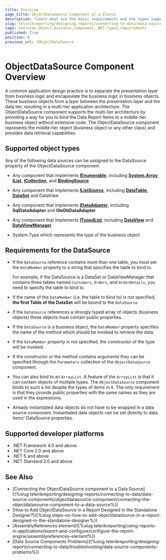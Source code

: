 ```yaml
---
title: Overview
page_title: ObjectDataSource Component at a Glance
description: "Learn what are the basic requirements and the types supported by the ObjectDataSource Component in Telerik Reporting."
slug: telerikreporting/designing-reports/connecting-to-data/data-source-components/objectdatasource-component/overview
tags: overview,object,business,component,.NET,types,requirements
published: True
position: 0
previous_url: /ObjectDataSource
---
```


# ObjectDataSource Component Overview

A common application design practice is to separate the presentation layer from business logic and encapsulate the business logic in business objects. These business objects form a layer between the presentation layer and the data tier, resulting in a multi-tier application architecture. The ObjectDataSource component supports the multi-tier architecture by providing a way for you to bind the Data Report Items to a middle-tier business object without extensive code. The ObjectDataSource component represents the middle-tier object (business object or any other class) and provides data retrieval capabilities.

## Supported object types

Any of the following data sources can be assigned to the DataSource property of the ObjectDataSource component:

* Any component that implements __[IEnumerable](https://learn.microsoft.com/en-us/dotnet/api/system.collections.ienumerable?redirectedfrom=MSDN&view=net-7.0)__, including __[System.Array](https://learn.microsoft.com/en-us/dotnet/api/system.array?redirectedfrom=MSDN&view=net-7.0)__, __[IList](https://learn.microsoft.com/en-us/dotnet/api/system.collections.ilist?redirectedfrom=MSDN&view=net-7.0)__, __[ICollection](https://learn.microsoft.com/en-us/dotnet/api/system.collections.icollection?redirectedfrom=MSDN&view=net-7.0)__, and __[BindingSource](https://learn.microsoft.com/en-us/dotnet/api/system.windows.forms.bindingsource?redirectedfrom=MSDN&view=windowsdesktop-7.0)__

* Any component that implements __[IListSource](https://learn.microsoft.com/en-us/dotnet/api/system.componentmodel.ilistsource?redirectedfrom=MSDN&view=net-7.0)__, including __[DataTable](https://learn.microsoft.com/en-us/dotnet/api/system.data.datatable?redirectedfrom=MSDN&view=net-7.0)__, __[DataSet](https://learn.microsoft.com/en-us/dotnet/api/system.data.dataset?redirectedfrom=MSDN&view=net-7.0)__ and DataView 

* Any component that implements __[IDataAdapter](https://learn.microsoft.com/en-us/dotnet/api/system.data.idataadapter?view=net-7.0)__, including __SqlDataAdapter__ and __OleDbDataAdapter__ 

* Any component that implements __[ITypedList](https://learn.microsoft.com/en-us/dotnet/api/system.componentmodel.itypedlist?view=net-7.0)__, including __[DataView](https://learn.microsoft.com/en-us/dotnet/api/system.data.dataview)__ and __[DataViewManager](https://learn.microsoft.com/en-us/dotnet/api/system.data.dataviewmanager)__ 

* System.Type which represents the type of the business object

## Requirements for the DataSource

* If the `DataSource` reference contains more than one table, you must set the `DataMember` property to a string that specifies the table to bind to.

	For example, if the DataSource is a DataSet or DataViewManager that contains three tables named `Customers`, `Orders`, and `OrderDetails`, you need to specify the table to bind to.

* If the name of the `DataMember` (i.e. the table to bind to) is not specified, __the first Table of the DataSet__ will be bound to the `DataSource`.
* If the `DataSource` references a strongly typed array of objects (business objects) these objects must contain public properties.
* If the `DataSource` is a business object, the `DataMember` property specifies the name of the method which should be invoked to retrieve the data.
* If the `DataMember` property is not specified, the constructor of the type will be invoked.
* If the constructor or the method contains arguments they can be specified through the `Parameters` collection of the `ObjectDataSource` component.
* You can also bind to an `ArrayList`. A feature of the `ArrayList` is that it can contain objects of multiple types. The `ObjectDataSource` component binds to such a list despite the types of items in it. The only requirement is that they provide public properties with the same names as they are used in the expressions.
* Already instantiated data objects do not have to be wrapped in a data source component. Instantiated data objects can be set directly to data items' DataSource properties.

## Supported developer platforms

* .NET Framework 4.0 and above
* .NET Core 2.0 and above
* .NET 5 and above
* .NET Standard 2.0 and above

## See Also

* [Connecting the ObjectDataSource component to a Data Source]({%slug telerikreporting/designing-reports/connecting-to-data/data-source-components/objectdatasource-component/connecting-the-objectdatasource-component-to-a-data-source%})
* [How to Add ObjectDataSource in a Report Designed in the Standalone Designer?]({%slug steps-on-how-to-add-objectdatadource-in-a-report-designed-in-the-standalone-designer%})
* [AssemblyReferences element]({%slug telerikreporting/using-reports-in-applications/export-and-configure/configure-the-report-engine/assemblyreferences-element%})
* [Data Source Components Problems]({%slug telerikreporting/designing-reports/connecting-to-data/troubleshooting/data-source-components-problems%})
